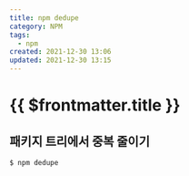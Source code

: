 ```yaml
---
title: npm dedupe
category: NPM
tags:
  - npm
created: 2021-12-30 13:06
updated: 2021-12-30 13:15
---
```


# {{ $frontmatter.title }}

## 패키지 트리에서 중복 줄이기

```sh
$ npm dedupe
```
